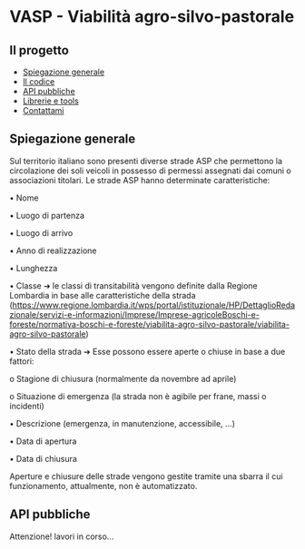# VASP - Viabilità agro-silvo-pastorale

## Il progetto

 - [Spiegazione generale](#Spiegazione-generale)
 - [Il codice](#building-apis)
 - [API pubbliche](#API-pubbliche)
 - [Librerie e tools](#librerie)
 - [Contattami](#deploying)


## Spiegazione generale

Sul territorio italiano sono presenti diverse
strade ASP che permettono la circolazione dei soli
veicoli in possesso di permessi assegnati dai comuni o associazioni titolari.
Le strade ASP hanno determinate caratteristiche:

• Nome

• Luogo di partenza

• Luogo di arrivo

• Anno di realizzazione

• Lunghezza

• Classe ➔ le classi di transitabilità vengono definite dalla Regione Lombardia in base
alle caratteristiche della strada
(https://www.regione.lombardia.it/wps/portal/istituzionale/HP/DettaglioRedazionale/servizi-e-informazioni/Imprese/Imprese-agricoleBoschi-e-foreste/normativa-boschi-e-foreste/viabilita-agro-silvo-pastorale/viabilita-agro-silvo-pastorale)

• Stato della strada ➔ Esse possono essere aperte o chiuse in base a due fattori:

o Stagione di chiusura (normalmente da novembre ad aprile)

o Situazione di emergenza (la strada non è agibile per frane, massi o incidenti)

• Descrizione (emergenza, in manutenzione, accessibile, ...)

• Data di apertura

• Data di chiusura

Aperture e chiusure delle strade vengono gestite tramite una sbarra il cui funzionamento,
attualmente, non è automatizzato.

## API pubbliche

Attenzione! lavori in corso...
